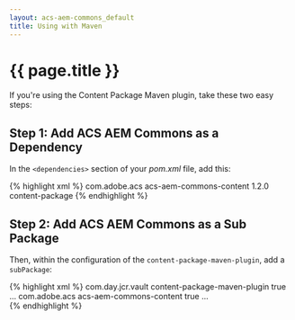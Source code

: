 ```yaml
---
layout: acs-aem-commons_default
title: Using with Maven
---
```


# {{ page.title }}

If you're using the Content Package Maven plugin, take these two easy steps:

## Step 1: Add ACS AEM Commons as a Dependency

In the `<dependencies>` section of your _pom.xml_ file, add this:

{% highlight xml %}
    <dependency>
        <groupId>com.adobe.acs</groupId>
        <artifactId>acs-aem-commons-content</artifactId>
        <version>1.2.0</version>
        <type>content-package</type>
    </dependency>
{% endhighlight %}

## Step 2: Add ACS AEM Commons as a Sub Package

Then, within the configuration of the `content-package-maven-plugin`, add a `subPackage`:

{% highlight xml %}
    <plugin>
        <groupId>com.day.jcr.vault</groupId>
        <artifactId>content-package-maven-plugin</artifactId>
        <extensions>true</extensions>
        <configuration>
            ...
            <subPackages>
                <subPackage>
                    <groupId>com.adobe.acs</groupId>
                    <artifactId>acs-aem-commons-content</artifactId>
                    <filter>true</filter>
                </subPackage>
            </subPackages>
            ...
        </configuration>
    </plugin>    
{% endhighlight %}